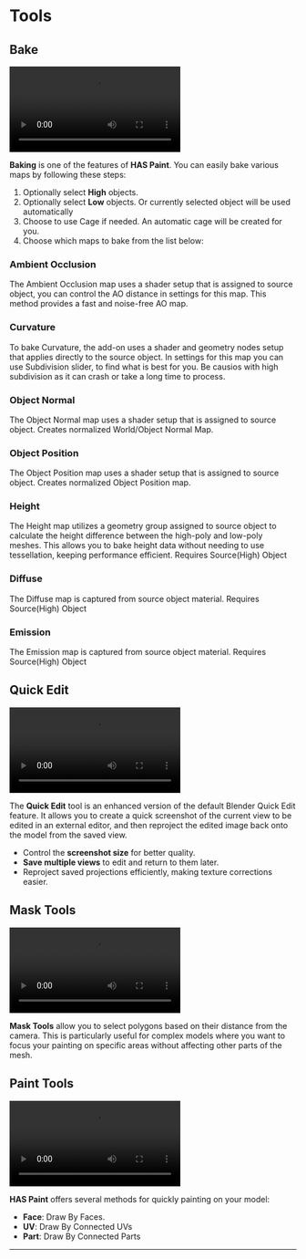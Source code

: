 # Tools

## Bake

![type:video](source/videos/baking.mp4)

**Baking** is one of the features of **HAS Paint**. You can easily bake various maps by following these steps:

1. Optionally select **High** objects.
2. Optionally select **Low** objects. Or currently selected object will be used automatically
3. Choose to use Cage if needed. An automatic cage will be created for you.
4. Choose which maps to bake from the list below:

<div class="nice-text-box">
  <h3>Ambient Occlusion</h3>
  <p>
    The Ambient Occlusion map uses a shader setup that is assigned to source object, you can control the AO distance in settings for this map. This method provides a fast and noise-free AO map.
  </p>
</div>
<div class="nice-text-box">
  <h3>Curvature</h3>
  <p>
    To bake Curvature, the add-on uses a shader and geometry nodes setup that applies directly to the source object. In settings for this map you can use Subdivision slider, to find what is best for you. Be causios with high subdivision as it can crash or take a long time to process.
  </p>
</div>
<div class="nice-text-box">
  <h3>Object Normal</h3>
  <p>
    The Object Normal map uses a shader setup that is assigned to source object. Creates normalized World/Object Normal Map.
  </p>
</div>
<div class="nice-text-box">
  <h3>Object Position</h3>
  <p>
    The Object Position map uses a shader setup that is assigned to source object. Creates normalized Object Position map.
  </p>
</div>
<div class="nice-text-box">
  <h3>Height</h3>
  <p>
    The Height map utilizes a geometry group assigned to source object to calculate the height difference between the high-poly and low-poly meshes. This allows you to bake height data without needing to use tessellation, keeping performance efficient. Requires Source(High) Object
  </p>
</div>
<div class="nice-text-box">
  <h3>Diffuse</h3>
  <p>
    The Diffuse map is captured from source object material. Requires Source(High) Object
  </p>
</div>
<div class="nice-text-box">
  <h3>Emission</h3>
  <p>
    The Emission map is captured from source object material. Requires Source(High) Object
  </p>
</div>

## Quick Edit

![type:video](source/videos/screentool.mp4)

The **Quick Edit** tool is an enhanced version of the default Blender Quick Edit feature. It allows you to create a quick screenshot of the current view to be edited in an external editor, and then reproject the edited image back onto the model from the saved view.

- Control the **screenshot size** for better quality.
- **Save multiple views** to edit and return to them later.
- Reproject saved projections efficiently, making texture corrections easier.

## Mask Tools

![type:video](source/videos/masktool.mp4)

**Mask Tools** allow you to select polygons based on their distance from the camera. This is particularly useful for complex models where you want to focus your painting on specific areas without affecting other parts of the mesh.

## Paint Tools

![type:video](source/videos/paintby.mp4)

**HAS Paint** offers several methods for quickly painting on your model:

- **Face**: Draw By Faces.
- **UV**: Draw By Connected UVs
- **Part**: Draw By Connected Parts

---
